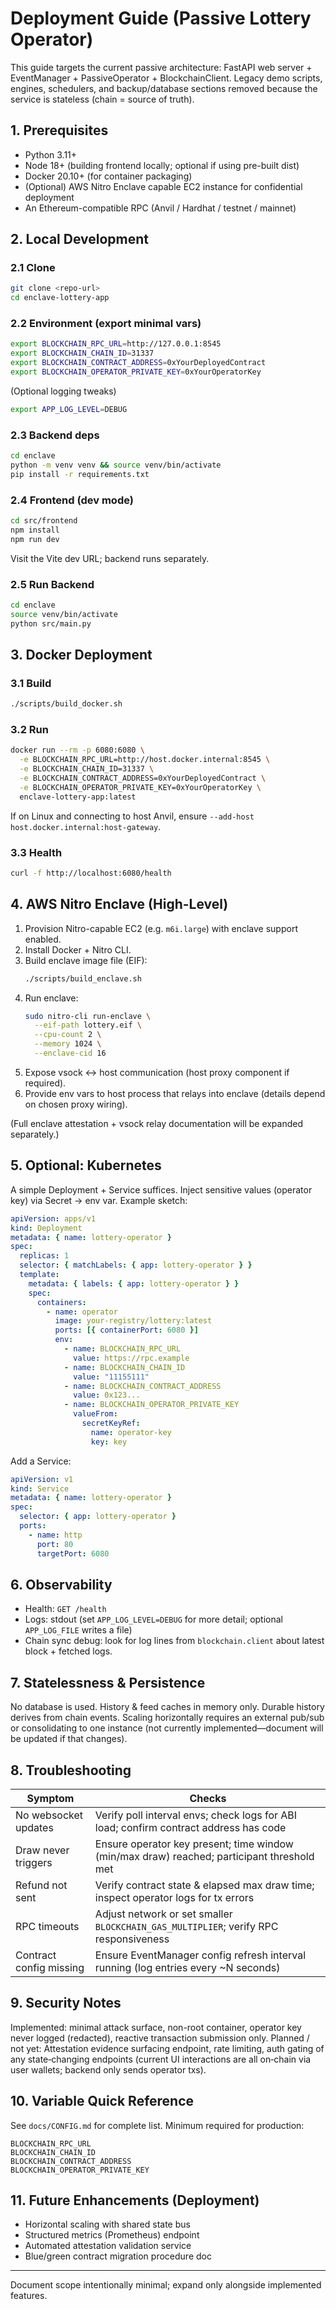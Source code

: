 # Deployment Guide (Passive Lottery Operator)

This guide targets the current passive architecture: FastAPI web server + EventManager + PassiveOperator + BlockchainClient. Legacy demo scripts, engines, schedulers, and backup/database sections removed because the service is stateless (chain = source of truth).

## 1. Prerequisites
- Python 3.11+
- Node 18+ (building frontend locally; optional if using pre-built dist)
- Docker 20.10+ (for container packaging)
- (Optional) AWS Nitro Enclave capable EC2 instance for confidential deployment
- An Ethereum-compatible RPC (Anvil / Hardhat / testnet / mainnet)

## 2. Local Development

### 2.1 Clone
```bash
git clone <repo-url>
cd enclave-lottery-app
```

### 2.2 Environment (export minimal vars)
```bash
export BLOCKCHAIN_RPC_URL=http://127.0.0.1:8545
export BLOCKCHAIN_CHAIN_ID=31337
export BLOCKCHAIN_CONTRACT_ADDRESS=0xYourDeployedContract
export BLOCKCHAIN_OPERATOR_PRIVATE_KEY=0xYourOperatorKey
```
(Optional logging tweaks)
```bash
export APP_LOG_LEVEL=DEBUG
```

### 2.3 Backend deps
```bash
cd enclave
python -m venv venv && source venv/bin/activate
pip install -r requirements.txt
```

### 2.4 Frontend (dev mode)
```bash
cd src/frontend
npm install
npm run dev
```
Visit the Vite dev URL; backend runs separately.

### 2.5 Run Backend
```bash
cd enclave
source venv/bin/activate
python src/main.py
```

## 3. Docker Deployment

### 3.1 Build
```bash
./scripts/build_docker.sh
```

### 3.2 Run
```bash
docker run --rm -p 6080:6080 \
  -e BLOCKCHAIN_RPC_URL=http://host.docker.internal:8545 \
  -e BLOCKCHAIN_CHAIN_ID=31337 \
  -e BLOCKCHAIN_CONTRACT_ADDRESS=0xYourDeployedContract \
  -e BLOCKCHAIN_OPERATOR_PRIVATE_KEY=0xYourOperatorKey \
  enclave-lottery-app:latest
```
If on Linux and connecting to host Anvil, ensure `--add-host host.docker.internal:host-gateway`.

### 3.3 Health
```bash
curl -f http://localhost:6080/health
```

## 4. AWS Nitro Enclave (High-Level)

1. Provision Nitro-capable EC2 (e.g. `m6i.large`) with enclave support enabled.
2. Install Docker + Nitro CLI.
3. Build enclave image file (EIF):
   ```bash
   ./scripts/build_enclave.sh
   ```
4. Run enclave:
   ```bash
   sudo nitro-cli run-enclave \
     --eif-path lottery.eif \
     --cpu-count 2 \
     --memory 1024 \
     --enclave-cid 16
   ```
5. Expose vsock ↔ host communication (host proxy component if required).
6. Provide env vars to host process that relays into enclave (details depend on chosen proxy wiring).

(Full enclave attestation + vsock relay documentation will be expanded separately.)

## 5. Optional: Kubernetes
A simple Deployment + Service suffices. Inject sensitive values (operator key) via Secret → env var. Example sketch:
```yaml
apiVersion: apps/v1
kind: Deployment
metadata: { name: lottery-operator }
spec:
  replicas: 1
  selector: { matchLabels: { app: lottery-operator } }
  template:
    metadata: { labels: { app: lottery-operator } }
    spec:
      containers:
        - name: operator
          image: your-registry/lottery:latest
          ports: [{ containerPort: 6080 }]
          env:
            - name: BLOCKCHAIN_RPC_URL
              value: https://rpc.example
            - name: BLOCKCHAIN_CHAIN_ID
              value: "11155111"
            - name: BLOCKCHAIN_CONTRACT_ADDRESS
              value: 0x123...
            - name: BLOCKCHAIN_OPERATOR_PRIVATE_KEY
              valueFrom:
                secretKeyRef:
                  name: operator-key
                  key: key
```
Add a Service:
```yaml
apiVersion: v1
kind: Service
metadata: { name: lottery-operator }
spec:
  selector: { app: lottery-operator }
  ports:
    - name: http
      port: 80
      targetPort: 6080
```

## 6. Observability
- Health: `GET /health`
- Logs: stdout (set `APP_LOG_LEVEL=DEBUG` for more detail; optional `APP_LOG_FILE` writes a file)
- Chain sync debug: look for log lines from `blockchain.client` about latest block + fetched logs.

## 7. Statelessness & Persistence
No database is used. History & feed caches in memory only. Durable history derives from chain events. Scaling horizontally requires an external pub/sub or consolidating to one instance (not currently implemented—document will be updated if that changes).

## 8. Troubleshooting
| Symptom | Checks |
|---------|--------|
| No websocket updates | Verify poll interval envs; check logs for ABI load; confirm contract address has code |
| Draw never triggers | Ensure operator key present; time window (min/max draw) reached; participant threshold met |
| Refund not sent | Verify contract state & elapsed max draw time; inspect operator logs for tx errors |
| RPC timeouts | Adjust network or set smaller `BLOCKCHAIN_GAS_MULTIPLIER`; verify RPC responsiveness |
| Contract config missing | Ensure EventManager config refresh interval running (log entries every ~N seconds) |

## 9. Security Notes
Implemented: minimal attack surface, non-root container, operator key never logged (redacted), reactive transaction submission only.
Planned / not yet: Attestation evidence surfacing endpoint, rate limiting, auth gating of any state‑changing endpoints (current UI interactions are all on‑chain via user wallets; backend only sends operator txs).

## 10. Variable Quick Reference
See `docs/CONFIG.md` for complete list. Minimum required for production:
```
BLOCKCHAIN_RPC_URL
BLOCKCHAIN_CHAIN_ID
BLOCKCHAIN_CONTRACT_ADDRESS
BLOCKCHAIN_OPERATOR_PRIVATE_KEY
```

## 11. Future Enhancements (Deployment)
- Horizontal scaling with shared state bus
- Structured metrics (Prometheus) endpoint
- Automated attestation validation service
- Blue/green contract migration procedure doc

---
Document scope intentionally minimal; expand only alongside implemented features.